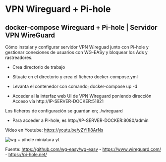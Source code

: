 # VPN Wireguard + Pi-hole

## docker-compose Wireguard + Pi-hole | Servidor VPN WireGuard

Cómo instalar y configurar servidor VPN Wireguad junto con Pi-hole y gestionar conexiones de usuarios con WG-EASy y bloquear los Ads y rastreadores.

- Crea directorio de trabajo

- Situate en el directorio y crea el fichero docker-compose.yml

- Levanta el contenedor con comando; docker-compose up -d

- Acceder al la interfaz web UI de VPN Wireguard poniendo dirección Acceso vía http://IP-SERVER-DOCKER:51821

Los ficheros de configuración se guardan en; ./wireguard

- Para acceder a Pi-hole, es http://IP-SERVER-DOCKER:8080/admin
  
Vídeo en Youtube: https://youtu.be/yZYI1l8ArNs



![wg + pihole miniatura yt](https://github.com/JLalib/docker-wireguard-pihole/assets/57844755/065f2803-4bd2-4dc4-98f0-3a29e728c0e2)


Fuente: https://github.com/wg-easy/wg-easy - https://www.wireguard.com/ - https://pi-hole.net/

